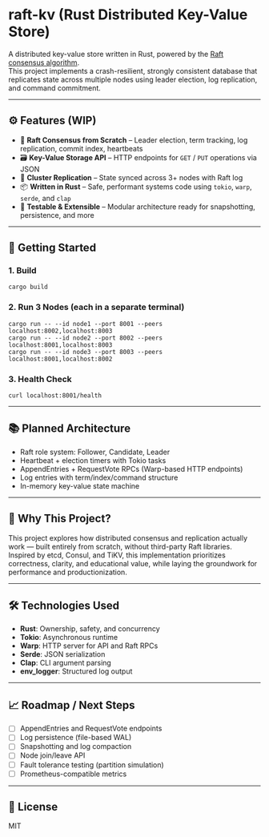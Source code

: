 # raft-kv (Rust Distributed Key-Value Store)

A distributed key-value store written in Rust, powered by the [Raft consensus algorithm](https://raft.github.io/).  
This project implements a crash-resilient, strongly consistent database that replicates state across multiple nodes using leader election, log replication, and command commitment.

---

## ⚙️ Features (WIP)

- 🧠 **Raft Consensus from Scratch** – Leader election, term tracking, log replication, commit index, heartbeats  
- 🗃️ **Key-Value Storage API** – HTTP endpoints for `GET` / `PUT` operations via JSON  
- 🔁 **Cluster Replication** – State synced across 3+ nodes with Raft log  
- 📦 **Written in Rust** – Safe, performant systems code using `tokio`, `warp`, `serde`, and `clap`  
- 🧪 **Testable & Extensible** – Modular architecture ready for snapshotting, persistence, and more  

---

## 🚀 Getting Started

### 1. Build
```
cargo build
```

### 2. Run 3 Nodes (each in a separate terminal)
```
cargo run -- --id node1 --port 8001 --peers localhost:8002,localhost:8003  
cargo run -- --id node2 --port 8002 --peers localhost:8001,localhost:8003  
cargo run -- --id node3 --port 8003 --peers localhost:8001,localhost:8002  
```

### 3. Health Check
```
curl localhost:8001/health
```

---

## 📚 Planned Architecture

- Raft role system: Follower, Candidate, Leader  
- Heartbeat + election timers with Tokio tasks  
- AppendEntries + RequestVote RPCs (Warp-based HTTP endpoints)  
- Log entries with term/index/command structure  
- In-memory key-value state machine  

---

## 🧠 Why This Project?

This project explores how distributed consensus and replication actually work — built entirely from scratch, without third-party Raft libraries.  
Inspired by etcd, Consul, and TiKV, this implementation prioritizes correctness, clarity, and educational value, while laying the groundwork for performance and productionization.

---

## 🛠️ Technologies Used

- **Rust**: Ownership, safety, and concurrency  
- **Tokio**: Asynchronous runtime  
- **Warp**: HTTP server for API and Raft RPCs  
- **Serde**: JSON serialization  
- **Clap**: CLI argument parsing  
- **env_logger**: Structured log output  

---

## 📈 Roadmap / Next Steps

- [ ] AppendEntries and RequestVote endpoints  
- [ ] Log persistence (file-based WAL)  
- [ ] Snapshotting and log compaction  
- [ ] Node join/leave API  
- [ ] Fault tolerance testing (partition simulation)  
- [ ] Prometheus-compatible metrics  

---

## 📄 License

MIT
